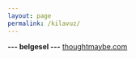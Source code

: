 ```yaml
---
layout: page
permalink: /kilavuz/
---
```


**--- belgesel ---**
[thoughtmaybe.com](thoughtmaybe.com)
